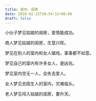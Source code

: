 ```yaml
---
title: 室内、闺房
date: 2020-02-15T20:54:12+08:00
draft: false
---
```


小伙子梦见姑娘的闺房，爱情能成功。<br>


商人梦见姑娘的闺房，生意兴旺。<br>


梦见在别人的室内和女人嬉戏，事事都不如意。<br>


梦见自己的室内有许多女人，是凶兆。<br>


梦见室内空无一人，会失去爱人。<br>


女人梦见去陌生人的室内，灾难临头。<br>


老人梦见闯入姑娘的闺房，要升天。<br>

